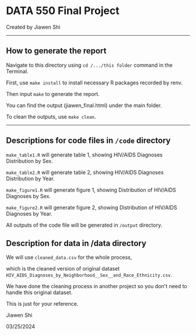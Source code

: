 # DATA 550 Final Project

Created by Jiawen Shi

------------------------------------------------------------------------

## How to generate the report

Navigate to this directory using `cd /.../this folder` command in the Terminal.

First, use `make install` to install necessary R packages recorded by renv.

Then input `make` to generate the report.

You can find the output (jiawen_final.html) under the main folder.

To clean the outputs, use `make clean`.

------------------------------------------------------------------------

## Descriptions for code files in `/code` directory

`make_table1.R` will generate table 1, showing HIV/AIDS Diagnoses Distribution by Sex.

`make_table2.R` will generate table 2, showing HIV/AIDS Diagnoses Distribution by Year.

`make_figure1.R` will generate figure 1, showing Distribution of HIV/AIDS Diagnoses by Sex.

`make_figure2.R` will generate figure 2, showing Distribution of HIV/AIDS Diagnoses by Year.

All outputs of the code file will be generated in `/output` directory.

## Description for data in /data directory

We will use `cleaned_data.csv` for the whole process,

which is the cleaned version of original dataset `HIV_AIDS_Diagnoses_by_Neighborhood__Sex__and_Race_Ethnicity.csv`.

We have done the cleaning process in another project so you don't need to handle this original dataset.

This is just for your reference.

Jiawen Shi

03/25/2024

